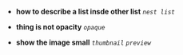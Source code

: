 + **how to describe a list insde other list**
*`nest list`*

+ **thing is not opacity**
*`opaque`*

+ **show the image small** 
*`thumbnail`* *`preview`*